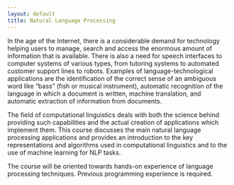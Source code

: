 ```yaml
---
layout: default
title: Natural Language Processing
---
```


In the age of the Internet, there is a considerable demand for technology helping users to manage, search and access the enormous amount of information that is available. There is also a need for speech interfaces to computer systems of various types, from tutoring systems to automated customer support lines to robots. Examples of language-technological applications are the identification of the correct sense of an ambiguous word like “bass” (fish or musical instrument), automatic recognition of the language in which a document is written, machine translation, and automatic extraction of information from documents.

The field of computational linguistics deals with both the science behind providing such capabilities and the actual creation of applications which implement them. This course discusses the main natural language processing applications and provides an introduction to the key representations and algorithms used in computational linguistics and to the use of machine learning for NLP tasks.

The course will be oriented towards hands-on experience of language processing techniques. Previous programming experience is required. 

